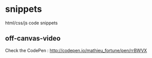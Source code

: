 # snippets
html/css/js code snippets 

## off-canvas-video
Check the CodePen : http://codepen.io/mathieu_fortune/pen/rrBWVX
